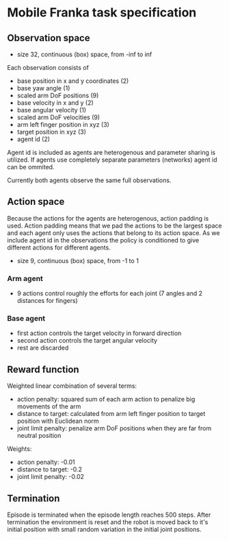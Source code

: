 # Mobile Franka task specification

## Observation space

- size 32, continuous (box) space, from -inf to inf

Each observation consists of

- base position in x and y coordinates (2)
- base yaw angle (1)
- scaled arm DoF positions (9)
- base velocity in x and y (2)
- base angular velocity (1)
- scaled arm DoF velocities (9)
- arm left finger position in xyz (3)
- target position in xyz (3)
- agent id (2)

Agent id is included as agents are heterogenous and parameter sharing is utilized. If agents use completely separate parameters (networks) agent id can be ommited.

Currently both agents observe the same full observations.

## Action space

Because the actions for the agents are heterogenous, action padding is used. Action padding means that we pad the actions to be the largest space and each agent only uses the actions that belong to its action space. As we include agent id in the observations the policy is conditioned to give different actions for different agents.

- size 9, continuous (box) space, from -1 to 1

### Arm agent
- 9 actions control roughly the efforts for each joint (7 angles and 2 distances for fingers)

### Base agent
- first action controls the target velocity in forward direction
- second action controls the target angular velocity
- rest are discarded

## Reward function

Weighted linear combination of several terms:
- action penalty: squared sum of each arm action to penalize big movements of the arm
- distance to target: calculated from arm left finger position to target position with Euclidean norm
- joint limit penalty: penalize arm DoF positions when they are far from neutral position

Weights:
- action penalty: -0.01
- distance to target: -0.2
- joint limit penalty: -0.02 

## Termination

Episode is terminated when the episode length reaches 500 steps. After termination the environment is reset and the robot is moved back to it's initial position with small random variation in the initial joint positions.